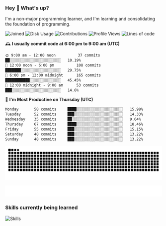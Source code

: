 ### Hey :wave: What's up?

I'm a non-major programming learner, and I'm learning and consolidating the foundation of programming.

<!--START_SECTION:waka-->
![Joined](http://img.shields.io/badge/Joined-7%20years%20ago-6D67E4?style=flat&labelColor=453C67)
![Disk Usage](http://img.shields.io/badge/Github%27s%20Storage-598.5%20MB-FD841F?style=flat&labelColor=E14D2A)
![Contributions](http://img.shields.io/badge/Contributions%20in%202023-476-7DCE13?style=flat&labelColor=2B7A0B)
![Profile Views](http://img.shields.io/badge/Profile%20Views-5-3AB4F2?style=flat&labelColor=0078AA)
![Lines of code](https://img.shields.io/badge/Lines%20of%20code-2%20Million%20Lines%20of%20code-FF8B8B?style=flat&labelColor=EB4747)

🕰️ **I usually commit code at 6:00 pm to 9:00 am (UTC)** 

```text
🌞 9:00 am - 12:00 noon          37 commits     ██░░░░░░░░░░░░░░░░░░░░░░░   10.19% 
🌆 12:00 noon - 6:00 pm          108 commits    ███████░░░░░░░░░░░░░░░░░░   29.75% 
🌃 6:00 pm - 12:00 midnight      165 commits    ███████████░░░░░░░░░░░░░░   45.45% 
🌙 12:00 midnight - 9:00 am      53 commits     ███░░░░░░░░░░░░░░░░░░░░░░   14.6%
```
📅 **I'm Most Productive on Thursday (UTC)** 

```text
Monday       58 commits     ████░░░░░░░░░░░░░░░░░░░░░   15.98% 
Tuesday      52 commits     ███░░░░░░░░░░░░░░░░░░░░░░   14.33% 
Wednesday    35 commits     ██░░░░░░░░░░░░░░░░░░░░░░░   9.64% 
Thursday     67 commits     ████░░░░░░░░░░░░░░░░░░░░░   18.46% 
Friday       55 commits     ███░░░░░░░░░░░░░░░░░░░░░░   15.15% 
Saturday     48 commits     ███░░░░░░░░░░░░░░░░░░░░░░   13.22% 
Sunday       48 commits     ███░░░░░░░░░░░░░░░░░░░░░░   13.22%
```

<!--END_SECTION:waka-->

![Snake animation](https://raw.githubusercontent.com/dirname/dirname/output/snake.svg)

![metrics](github-metrics.svg)

### Skills currently being learned

![Skills](https://skillicons.dev/icons?i=linux,rust,go,solidity,typescript,bash,git,postgres,mysql,redis,mongo,docker,kubernetes,grafana,prometheus)
